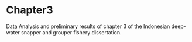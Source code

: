 # Chapter3

Data Analysis and preliminary results of chapter 3 of the Indonesian deep-water snapper and grouper fishery dissertation. 

